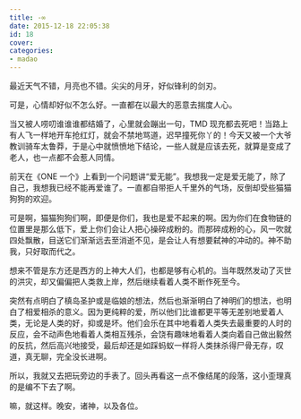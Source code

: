 ```yaml
---
title: -∞
date: 2015-12-18 22:05:38
id: 18
cover: 
categories:
- madao
---
```


 最近天气不错，月亮也不错。尖尖的月牙，好似锋利的剑刃。

 可是，心情却好似不怎么好。一直都在以最大的恶意去揣度人心。

 当又被人唠叨谁谁谁都结婚了，心里就会蹦出一句，TMD 现充都去死吧！当路上有人飞一样地开车抢红灯，就会不禁地骂道，迟早撞死你丫的！今天又被一个大爷教训骑车太鲁莽，于是心中就愤愤地下结论，一些人就是应该去死，就算是变成了老人，也一点都不会惹人同情。

 前天在《ONE 一个》上看到一个问题讲“爱无能”。我想我一定是爱无能了，除了自己，我想我已经不能再爱谁了。一直都自带拒人千里外的气场，反倒却受些猫猫狗狗的欢迎。

 可是啊，猫猫狗狗们啊，即便是你们，我也是爱不起来的啊。因为你们在食物链的位置里是那么低下，爱上你们会让人把心操碎成粉的。而那碎成粉的心，风一吹就四处飘散，目送它们渐渐远去至消逝不见，是会让人有想要弑神的冲动的。神不助我，只好取而代之。

 想来不管是东方还是西方的上神大人们，也都是够有心机的。当年既然发动了灭世的洪灾，却又偏偏把人类救上岸，然后继续看着人类不断作死至今。

 突然有点明白了槙岛圣护或是临娘的想法，然后也渐渐明白了神明们的想法，也明白了相爱相杀的意义。因为更纯粹的爱，所以他们比谁都更平等无差别地爱着人类，无论是人类的好，抑或是坏。他们会乐在其中地看着人类失去最重要的人时的反应，会不动声色地看着人类相互残杀，会饶有趣味地看着人类向着自己做出毅然的反抗，然后高兴地接受，最后却还是如踩蚂蚁一样将人类抹杀得尸骨无存，叹道，真无聊，完全没长进啊。

 所以，我就又去把玩旁边的手表了。回头再看这一点不像结尾的段落，这小歪理真的是编不下去了啊。

 嘛，就这样。晚安，诸神，以及各位。
